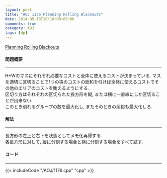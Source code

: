 ```yaml
---
layout: post
title: "AOJ 1176 Planning Rolling Blackouts"
date: 2014-05-18T10:18:00+09:00
comments: true
category: AOJ
tags: [dp]
---
```


[Planning Rolling Blackouts](http://judge.u-aizu.ac.jp/onlinejudge/description.jsp?id=1176)

#### 問題概要

****

H*Wのマスにそれぞれ必要なコストと全体に使えるコストが決まっている. マスを適切に区切ることで1つの塊のコストの総和を引けば全体に使えるコストでその他のエリアのコストを賄えるようにする.  
区切り方はそれぞれの区切られた長方形を縦, または横に一直線にしか区切ることが出来ない.  
このとき別れるグループの数を最大化し, またそのときの余裕も最大化しろ.

#### 解法

****

長方形の左上と右下を状態としてメモ化再帰する.  
各長方形に対して, 縦に分割する場合と横に分割する場合をすべて試す.

#### コード

****

{{< includeCode "/AOJ/1176.cpp" "cpp" >}}
